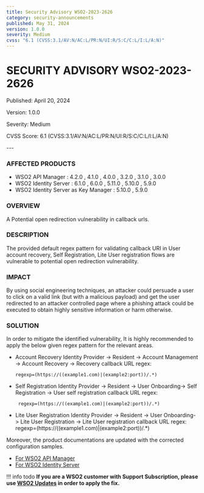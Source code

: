 ```yaml
---
title: Security Advisory WSO2-2023-2626
category: security-announcements
published: May 31, 2024
version: 1.0.0
severity: Medium
cvss: "6.1 (CVSS:3.1/AV:N/AC:L/PR:N/UI:R/S:C/C:L/I:L/A:N)"
---
```


# SECURITY ADVISORY WSO2-2023-2626

<p class="doc-info">Published: April 20, 2024</p>
<p class="doc-info">Version: 1.0.0</p>
<p class="doc-info">Severity: Medium</p>
<p class="doc-info">CVSS Score: 6.1 (CVSS:3.1/AV:N/AC:L/PR:N/UI:R/S:C/C:L/I:L/A:N)</p>
---

### AFFECTED PRODUCTS
* WSO2 API Manager : 4.2.0 , 4.1.0 , 4.0.0 , 3.2.0 , 3.1.0 , 3.0.0
* WSO2 Identity Server : 6.1.0 , 6.0.0 , 5.11.0 , 5.10.0 , 5.9.0
* WSO2 Identity Server as Key Manager : 5.10.0 , 5.9.0


### OVERVIEW
A Potential open redirection vulnerability in callback urls.


### DESCRIPTION
The provided default regex pattern for validating callback URI in User account recovery, Self Registration, Lite User registration flows are vulnerable to potential open redirection vulnerability.


### IMPACT
By using social engineering techniques, an attacker could persuade a user to click on a valid link (but with a malicious payload) and get the user redirected to an attacker controlled page where a phishing attack could be executed to obtain highly sensitive information or harm otherwise.


### SOLUTION
In order to mitigate the identified vulnerability, It is highly recommended to apply the below given regex pattern for the relevant areas.

* Account Recovery
    Identity Provider -> Resident -> Account Management -> Account Recovery -> Recovery callback URL regex: 
    
    ```
    regexp=(https://((example1.com)|(example2:port))/.*)
    ```

* Self Registration
    Identity Provider -> Resident -> User Onboarding-> Self Registration -> User self registration callback URL regex: 
    
    ```
     regexp=(https://((example1.com)|(example2:port))/.*)
    ```

* Lite User Registration
    Identity Provider -> Resident -> User Onboarding-> Lite User Registration -> Lite User registration callback URL regex: regexp=(https://((example1.com)|(example2:port))/.*)

Moreover, the product documentations are updated with the corrected configuration samples.

* [For WSO2 API Manager](https://apim.docs.wso2.com/en/latest/install-and-setup/setup/deployment-best-practices/security-guidelines-for-production-deployment/#runtime-level-security)
* [For WSO2 Identity Server](https://is.docs.wso2.com/en/5.11.0/administer/product-level-security-guidelines/)

!!! info todo
    **If you are a WSO2 customer with Support Subscription, please use [WSO2 Updates](https://wso2.com/updates/) in order to apply the fix.**


